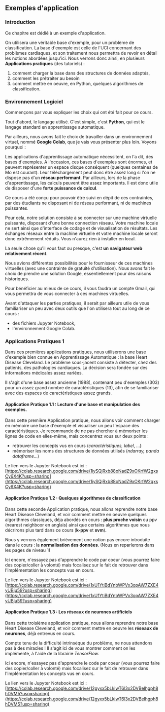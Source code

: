 <script type="text/javascript" async src="//cdn.bootcss.com/mathjax/2.7.0/MathJax.js?config=TeX-AMS-MML_HTMLorMML"></script>
<script type="text/javascript" async src="https://cdnjs.cloudflare.com/ajax/libs/mathjax/2.7.1/MathJax.js?config=TeX-MML-AM_CHTML"></script>

## Exemples d'application

### Introduction

Ce chapitre est dédié à un exemple d'application.

On utilisera une véritable base d'exemple, pour un problème de classification. La base d'exemple est celle de l'UCI concernant des problèmes cardiaques, et son traitement nous permettra de revoir en détail les notions abordées jusqu'ici. Nous verrons donc ainsi, en plusieurs **Applications pratiques** (des tutoriels) :
1. comment charger la base dans des structures de données adaptés,
2. comment les prétraiter au besoin
3. comment mettre en oeuvre, en Python, quelques algorithmes de classification.

### Environnement Logiciel

Commençons par vous expliquer les choix qui ont été fait pour ce cours.

Tout d'abord, le langage utilisé. C'est simple, c'est **Python**, qui est le langage standard en apprentissage automatique.

Par ailleurs, nous avons fait le choix de travailler dans un environnement virtuel, nommé **Google Colab**, que je vais vous présenter plus loin. Voyons pourquoi :

Les applications d'apprentissage automatique nécessitent, on l'a dit, des bases d'exemples. A l'occasion, ces bases d'exemples sont énormes, et peuvent représenter un espace disque conséquent (quelques centaines de Mo est courant). Leur téléchargement peut donc être assez long si l'on ne dispose pas d'un **réseau performant**. Par ailleurs, lors de la phase d'apprentissage, les calculs peuvent être assez importants. Il est donc utile de disposer d'une **forte puissance de calcul**.

Ce cours a été conçu pour pouvoir être suivi en dépit de ces contraintes, par des étudiants ne disposant ni de réseau performant, ni de machines puissantes.

Pour cela, notre solution consiste à se connecter sur une machine virtuelle puissante, disposant d'une bonne connection réseau. Votre machine locale ne sert ainsi que d'interface de codage et de visualisation de résultats. Les échanges réseaux entre la machine virtuelle et votre machine locale seront donc extrêmement réduits. Vous n'aurez rien à installer en local.

La seule chose qu'il vous faut ou presque, c'est **un navigateur web relativement récent**.

Nous avions différentes possibilités pour le fournisseur de ces machines virtuelles (avec une contrainte de gratuité d'utilisation). Nous avons fait le choix de prendre une solution Google, essentiellement pour des raisons historiques.

Pour bénéficier au mieux de ce cours, il vous faudra un compte Gmail, qui vous permettra de vous connecter à ces machines virtuelles.

Avant d'attaquer les parties pratiques, il serait par ailleurs utile de vous familiariser un peu avec deux outils que l'on utilisera tout au long de ce cours :

- des fichiers Jupyter Notebook, 
- l'environnement Google Colab.

### Applications Pratiques 1

Dans ces premières applications pratiques, nous utiliserons une base d'exemple bien connue en Apprentissage Automatique : la base Heart Disease Cleveland. Le problème sous-jacent consiste à détecter, chez des patients, des pathologies cardiaques. La décision sera fondée sur des informations médicales assez variées.

Il s'agit d'une base assez ancienne (1988), contenant peu d'exemples (303) pour un assez grand nombre de caractéristiques (13), afin de se familiariser avec des espaces de caractéristiques assez grands.

#### Application Pratique 1.1 : Lecture d'une base et manipulation des exemples.

Dans cette première Application pratique, nous allons voir comment charger en mémoire une base d'exemple et visualiser un peu l'espace des caractéristiques. Je recommande de ne pas chercher à mémoriser les lignes de code en elles-même, mais concentrez vous sur deux points :

- retrouver les concepts vus en cours (*caractéristiques, label*, ...)
- mémoriser les noms des structures de données utilisés (*ndarray, panda dataframe*...)

Le lien vers le Jupyter Notebook est ici : [https://colab.research.google.com/drive/1iySQjRxb88oNadZ9xOKrfW2gxsCy6X4K?usp=sharing](https://colab.research.google.com/drive/1iySQjRxb88oNadZ9xOKrfW2gxsCy6X4K?usp=sharing)

#### Application Pratique 1.2 : Quelques algorithmes de classification

Dans cette seconde Application pratique, nous allons reprendre notre base Heart Disease Cleveland, et voir comment mettre en oeuvre quelques algorithmes classiques, déja abordés en cours : **plus proche voisin** ou ppv (nearest neighboor en anglais) ainsi que certains algorithmes que nous décrirons plus tard dans ce cours (**k-ppv** et **svm**).

Nous y verrons également brièvement une notion pas encore introduite dans le cours : la **normalisation des données**. (Nous en reparlerons dans les pages de niveau 1)

Ici encore, n'essayez pas d'apprendre le code par coeur (vous pourrez faire des copier/coller à volonté) mais focalisez sur le fait de retrouver dans l'implémentation les concepts vus en cours.

Le lien vers le Jupyter Notebook est ici : [https://colab.research.google.com/drive/1xU1YtiBdYnbWPVx3opAW7ZXE4yUBju59?usp=sharing](https://colab.research.google.com/drive/1xU1YtiBdYnbWPVx3opAW7ZXE4yUBju59?usp=sharing)

#### Application Pratique 1.3 : Les réseaux de neurones artificiels

Dans cette troisième application pratique, nous allons reprendre notre base Heart Disease Cleveland, et voir comment mettre en oeuvre les **réseaux de neurones**, déjà entrevus en cours.

Compte tenu de la difficulté intrinsèque du problème, ne nous attendons pas à des miracles ! Il s'agit ici de vous montrer comment on les implémente, à l'aide de la librairie *TensorFlow*.

Ici encore, n'essayez pas d'apprendre le code par coeur (vous pourrez faire des copier/coller à volonté) mais focalisez sur le fait de retrouver dans l'implémentation les concepts vus en cours.

Le lien vers le Jupyter Notebook est ici : [https://colab.research.google.com/drive/12gyxx5bLkiwT6l3x2DVBelhgph8hDVM5?usp=sharing](https://colab.research.google.com/drive/12gyxx5bLkiwT6l3x2DVBelhgph8hDVM5?usp=sharing)


